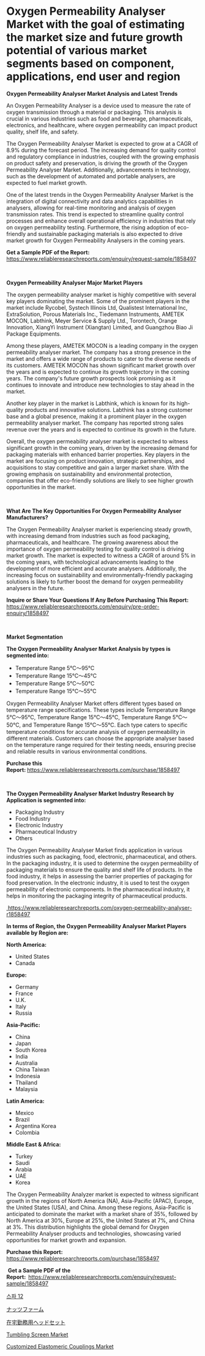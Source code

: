 <p><h1>Oxygen Permeability Analyser Market with the goal of estimating the market size and future growth potential of various market segments based on component, applications, end user and region</h1></p><p><strong>Oxygen Permeability Analyser Market Analysis and Latest Trends</strong></p>
<p><p>An Oxygen Permeability Analyser is a device used to measure the rate of oxygen transmission through a material or packaging. This analysis is crucial in various industries such as food and beverage, pharmaceuticals, electronics, and healthcare, where oxygen permeability can impact product quality, shelf life, and safety.</p><p>The Oxygen Permeability Analyser Market is expected to grow at a CAGR of 8.9% during the forecast period. The increasing demand for quality control and regulatory compliance in industries, coupled with the growing emphasis on product safety and preservation, is driving the growth of the Oxygen Permeability Analyser Market. Additionally, advancements in technology, such as the development of automated and portable analysers, are expected to fuel market growth.</p><p>One of the latest trends in the Oxygen Permeability Analyser Market is the integration of digital connectivity and data analytics capabilities in analysers, allowing for real-time monitoring and analysis of oxygen transmission rates. This trend is expected to streamline quality control processes and enhance overall operational efficiency in industries that rely on oxygen permeability testing. Furthermore, the rising adoption of eco-friendly and sustainable packaging materials is also expected to drive market growth for Oxygen Permeability Analysers in the coming years.</p></p>
<p><strong>Get a Sample PDF of the Report:&nbsp;</strong> <a href="https://www.reliableresearchreports.com/enquiry/request-sample/1858497">https://www.reliableresearchreports.com/enquiry/request-sample/1858497</a></p>
<p>&nbsp;</p>
<p><strong>Oxygen Permeability Analyser Major Market Players</strong></p>
<p><p>The oxygen permeability analyser market is highly competitive with several key players dominating the market. Some of the prominent players in the market include Rycobel, Systech Illinois Ltd, Qualistest International Inc, ExtraSolution, Porous Materials Inc., Tiedemann Instruments, AMETEK MOCON, Labthink, Meyer Service & Supply Ltd., Torontech, Orange Innovation, XiangYi Instrument (Xiangtan) Limited, and Guangzhou Biao Ji Package Equipments.</p><p>Among these players, AMETEK MOCON is a leading company in the oxygen permeability analyser market. The company has a strong presence in the market and offers a wide range of products to cater to the diverse needs of its customers. AMETEK MOCON has shown significant market growth over the years and is expected to continue its growth trajectory in the coming years. The company's future growth prospects look promising as it continues to innovate and introduce new technologies to stay ahead in the market.</p><p>Another key player in the market is Labthink, which is known for its high-quality products and innovative solutions. Labthink has a strong customer base and a global presence, making it a prominent player in the oxygen permeability analyser market. The company has reported strong sales revenue over the years and is expected to continue its growth in the future.</p><p>Overall, the oxygen permeability analyser market is expected to witness significant growth in the coming years, driven by the increasing demand for packaging materials with enhanced barrier properties. Key players in the market are focusing on product innovation, strategic partnerships, and acquisitions to stay competitive and gain a larger market share. With the growing emphasis on sustainability and environmental protection, companies that offer eco-friendly solutions are likely to see higher growth opportunities in the market.</p></p>
<p>&nbsp;</p>
<p><strong>What Are The Key Opportunities For Oxygen Permeability Analyser Manufacturers?</strong></p>
<p><p>The Oxygen Permeability Analyser market is experiencing steady growth, with increasing demand from industries such as food packaging, pharmaceuticals, and healthcare. The growing awareness about the importance of oxygen permeability testing for quality control is driving market growth. The market is expected to witness a CAGR of around 5% in the coming years, with technological advancements leading to the development of more efficient and accurate analysers. Additionally, the increasing focus on sustainability and environmentally-friendly packaging solutions is likely to further boost the demand for oxygen permeability analysers in the future.</p></p>
<p><strong>Inquire or Share Your Questions If Any Before Purchasing This Report:</strong> <a href="https://www.reliableresearchreports.com/enquiry/pre-order-enquiry/1858497">https://www.reliableresearchreports.com/enquiry/pre-order-enquiry/1858497</a></p>
<p>&nbsp;</p>
<p><strong>Market Segmentation</strong></p>
<p><strong>The Oxygen Permeability Analyser Market Analysis by types is segmented into:</strong></p>
<p><ul><li>Temperature Range 5℃～95℃</li><li>Temperature Range 15℃～45℃</li><li>Temperature Range 5℃～50℃</li><li>Temperature Range 15℃～55℃</li></ul></p>
<p><p>Oxygen Permeability Analyser Market offers different types based on temperature range specifications. These types include Temperature Range 5℃～95℃, Temperature Range 15℃～45℃, Temperature Range 5℃～50℃, and Temperature Range 15℃～55℃. Each type caters to specific temperature conditions for accurate analysis of oxygen permeability in different materials. Customers can choose the appropriate analyser based on the temperature range required for their testing needs, ensuring precise and reliable results in various environmental conditions.</p></p>
<p><strong>Purchase this Report:&nbsp;</strong><a href="https://www.reliableresearchreports.com/purchase/1858497">https://www.reliableresearchreports.com/purchase/1858497</a></p>
<p>&nbsp;</p>
<p><strong>The Oxygen Permeability Analyser Market Industry Research by Application is segmented into:</strong></p>
<p><ul><li>Packaging Industry</li><li>Food Industry</li><li>Electronic Industry</li><li>Pharmaceutical Industry</li><li>Others</li></ul></p>
<p><p>The Oxygen Permeability Analyser Market finds application in various industries such as packaging, food, electronic, pharmaceutical, and others. In the packaging industry, it is used to determine the oxygen permeability of packaging materials to ensure the quality and shelf life of products. In the food industry, it helps in assessing the barrier properties of packaging for food preservation. In the electronic industry, it is used to test the oxygen permeability of electronic components. In the pharmaceutical industry, it helps in monitoring the packaging integrity of pharmaceutical products.</p></p>
<p><a href="https://www.reliableresearchreports.com/oxygen-permeability-analyser-r1858497">&nbsp;https://www.reliableresearchreports.com/oxygen-permeability-analyser-r1858497</a></p>
<p><strong>In terms of Region, the Oxygen Permeability Analyser Market Players available by Region are:</strong></p>
<p>
    <p> <strong> North America: </strong>
        <ul>
            <li>United States</li>
            <li>Canada</li>
        </ul>
        </p> 
    <p> <strong> Europe: </strong>
        <ul>
            <li>Germany</li>
            <li>France</li>
            <li>U.K.</li>
            <li>Italy</li>
            <li>Russia</li>
        </ul>
        </p> 
    <p> <strong> Asia-Pacific: </strong>
        <ul>
            <li>China</li>
            <li>Japan</li>
            <li>South Korea</li>
            <li>India</li>
            <li>Australia</li>
            <li>China Taiwan</li>
            <li>Indonesia</li>
            <li>Thailand</li>
            <li>Malaysia</li>
        </ul>
        </p> 
    <p> <strong> Latin America: </strong>
        <ul>
            <li>Mexico</li>
            <li>Brazil</li>
            <li>Argentina Korea</li>
            <li>Colombia</li>
        </ul>
        </p> 
    <p> <strong> Middle East & Africa: </strong>
        <ul>
            <li>Turkey</li>
            <li>Saudi</li>
            <li>Arabia</li>
            <li>UAE</li>
            <li>Korea</li>
        </ul>
    </p>
    </p>
<p><p>The Oxygen Permeability Analyzer market is expected to witness significant growth in the regions of North America (NA), Asia-Pacific (APAC), Europe, the United States (USA), and China. Among these regions, Asia-Pacific is anticipated to dominate the market with a market share of 35%, followed by North America at 30%, Europe at 25%, the United States at 7%, and China at 3%. This distribution highlights the global demand for Oxygen Permeability Analyser products and technologies, showcasing varied opportunities for market growth and expansion.</p></p>
<p><strong>Purchase this Report: </strong><a href="https://www.reliableresearchreports.com/purchase/1858497">https://www.reliableresearchreports.com/purchase/1858497</a></p>
<p>&nbsp;<strong>Get a Sample PDF of the Report:&nbsp;&nbsp;</strong><a href="https://www.reliableresearchreports.com/enquiry/request-sample/1858497">https://www.reliableresearchreports.com/enquiry/request-sample/1858497</a></p>
<p><strong></strong></p>
<p><p><a href="https://github.com/vs10l4sfg5c/Market-Research-Report-List-1/blob/main/884014539574.md">스파 12</a></p><p><a href="https://github.com/cnnriuez22368/Market-Research-Report-List-1/blob/main/159188642962.md">ナッツファーム</a></p><p><a href="https://github.com/LeanneBruen2023/Market-Research-Report-List-1/blob/main/636436642963.md">在宅勤務用ヘッドセット</a></p><p><a href="https://github.com/bmorecock/Market-Research-Report-List-3/blob/main/tumbling-screen-market.md">Tumbling Screen Market</a></p><p><a href="https://github.com/jsmusil/Market-Research-Report-List-3/blob/main/customized-elastomeric-couplings-market.md">Customized Elastomeric Couplings Market</a></p></p>